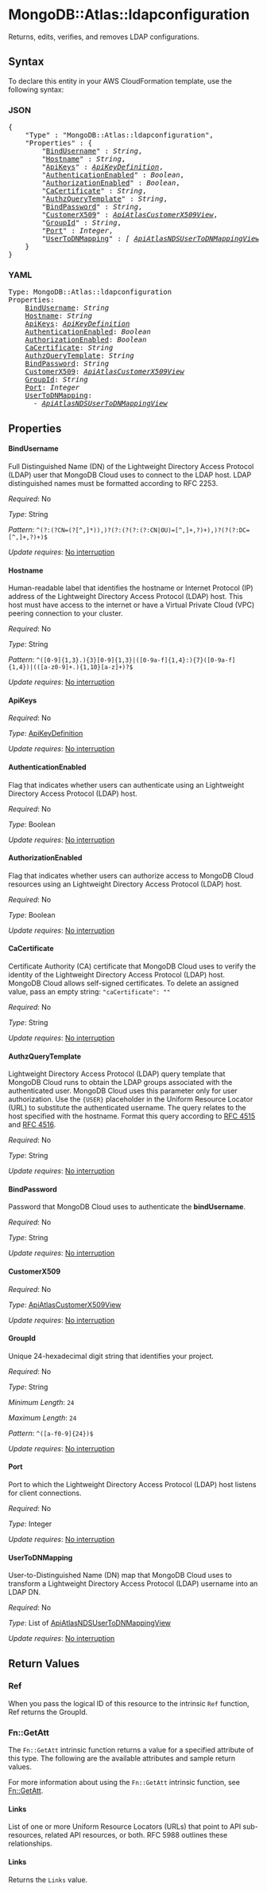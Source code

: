 # MongoDB::Atlas::ldapconfiguration

Returns, edits, verifies, and removes LDAP configurations.

## Syntax

To declare this entity in your AWS CloudFormation template, use the following syntax:

### JSON

<pre>
{
    "Type" : "MongoDB::Atlas::ldapconfiguration",
    "Properties" : {
        "<a href="#bindusername" title="BindUsername">BindUsername</a>" : <i>String</i>,
        "<a href="#hostname" title="Hostname">Hostname</a>" : <i>String</i>,
        "<a href="#apikeys" title="ApiKeys">ApiKeys</a>" : <i><a href="apikeydefinition.md">ApiKeyDefinition</a></i>,
        "<a href="#authenticationenabled" title="AuthenticationEnabled">AuthenticationEnabled</a>" : <i>Boolean</i>,
        "<a href="#authorizationenabled" title="AuthorizationEnabled">AuthorizationEnabled</a>" : <i>Boolean</i>,
        "<a href="#cacertificate" title="CaCertificate">CaCertificate</a>" : <i>String</i>,
        "<a href="#authzquerytemplate" title="AuthzQueryTemplate">AuthzQueryTemplate</a>" : <i>String</i>,
        "<a href="#bindpassword" title="BindPassword">BindPassword</a>" : <i>String</i>,
        "<a href="#customerx509" title="CustomerX509">CustomerX509</a>" : <i><a href="apiatlascustomerx509view.md">ApiAtlasCustomerX509View</a></i>,
        "<a href="#groupid" title="GroupId">GroupId</a>" : <i>String</i>,
        "<a href="#port" title="Port">Port</a>" : <i>Integer</i>,
        "<a href="#usertodnmapping" title="UserToDNMapping">UserToDNMapping</a>" : <i>[ <a href="apiatlasndsusertodnmappingview.md">ApiAtlasNDSUserToDNMappingView</a>, ... ]</i>
    }
}
</pre>

### YAML

<pre>
Type: MongoDB::Atlas::ldapconfiguration
Properties:
    <a href="#bindusername" title="BindUsername">BindUsername</a>: <i>String</i>
    <a href="#hostname" title="Hostname">Hostname</a>: <i>String</i>
    <a href="#apikeys" title="ApiKeys">ApiKeys</a>: <i><a href="apikeydefinition.md">ApiKeyDefinition</a></i>
    <a href="#authenticationenabled" title="AuthenticationEnabled">AuthenticationEnabled</a>: <i>Boolean</i>
    <a href="#authorizationenabled" title="AuthorizationEnabled">AuthorizationEnabled</a>: <i>Boolean</i>
    <a href="#cacertificate" title="CaCertificate">CaCertificate</a>: <i>String</i>
    <a href="#authzquerytemplate" title="AuthzQueryTemplate">AuthzQueryTemplate</a>: <i>String</i>
    <a href="#bindpassword" title="BindPassword">BindPassword</a>: <i>String</i>
    <a href="#customerx509" title="CustomerX509">CustomerX509</a>: <i><a href="apiatlascustomerx509view.md">ApiAtlasCustomerX509View</a></i>
    <a href="#groupid" title="GroupId">GroupId</a>: <i>String</i>
    <a href="#port" title="Port">Port</a>: <i>Integer</i>
    <a href="#usertodnmapping" title="UserToDNMapping">UserToDNMapping</a>: <i>
      - <a href="apiatlasndsusertodnmappingview.md">ApiAtlasNDSUserToDNMappingView</a></i>
</pre>

## Properties

#### BindUsername

Full Distinguished Name (DN) of the Lightweight Directory Access Protocol (LDAP) user that MongoDB Cloud uses to connect to the LDAP host. LDAP distinguished names must be formatted according to RFC 2253.

_Required_: No

_Type_: String

_Pattern_: <code>^(?:(?<cn>CN=(?<name>[^,]*)),)?(?:(?<path>(?:(?:CN|OU)=[^,]+,?)+),)?(?<domain>(?:DC=[^,]+,?)+)$</code>

_Update requires_: [No interruption](https://docs.aws.amazon.com/AWSCloudFormation/latest/UserGuide/using-cfn-updating-stacks-update-behaviors.html#update-no-interrupt)

#### Hostname

Human-readable label that identifies the hostname or Internet Protocol (IP) address of the Lightweight Directory Access Protocol (LDAP) host. This host must have access to the internet or have a Virtual Private Cloud (VPC) peering connection to your cluster.

_Required_: No

_Type_: String

_Pattern_: <code>^([0-9]{1,3}\.){3}[0-9]{1,3}|([0-9a-f]{1,4}\:){7}([0-9a-f]{1,4})|(([a-z0-9]+\.){1,10}[a-z]+)?$</code>

_Update requires_: [No interruption](https://docs.aws.amazon.com/AWSCloudFormation/latest/UserGuide/using-cfn-updating-stacks-update-behaviors.html#update-no-interrupt)

#### ApiKeys

_Required_: No

_Type_: <a href="apikeydefinition.md">ApiKeyDefinition</a>

_Update requires_: [No interruption](https://docs.aws.amazon.com/AWSCloudFormation/latest/UserGuide/using-cfn-updating-stacks-update-behaviors.html#update-no-interrupt)

#### AuthenticationEnabled

Flag that indicates whether users can authenticate using an Lightweight Directory Access Protocol (LDAP) host.

_Required_: No

_Type_: Boolean

_Update requires_: [No interruption](https://docs.aws.amazon.com/AWSCloudFormation/latest/UserGuide/using-cfn-updating-stacks-update-behaviors.html#update-no-interrupt)

#### AuthorizationEnabled

Flag that indicates whether users can authorize access to MongoDB Cloud resources using an Lightweight Directory Access Protocol (LDAP) host.

_Required_: No

_Type_: Boolean

_Update requires_: [No interruption](https://docs.aws.amazon.com/AWSCloudFormation/latest/UserGuide/using-cfn-updating-stacks-update-behaviors.html#update-no-interrupt)

#### CaCertificate

Certificate Authority (CA) certificate that MongoDB Cloud uses to verify the identity of the Lightweight Directory Access Protocol (LDAP) host. MongoDB Cloud allows self-signed certificates. To delete an assigned value, pass an empty string: `"caCertificate": ""`

_Required_: No

_Type_: String

_Update requires_: [No interruption](https://docs.aws.amazon.com/AWSCloudFormation/latest/UserGuide/using-cfn-updating-stacks-update-behaviors.html#update-no-interrupt)

#### AuthzQueryTemplate

Lightweight Directory Access Protocol (LDAP) query template that MongoDB Cloud runs to obtain the LDAP groups associated with the authenticated user. MongoDB Cloud uses this parameter only for user authorization. Use the `{USER}` placeholder in the Uniform Resource Locator (URL) to substitute the authenticated username. The query relates to the host specified with the hostname. Format this query according to [RFC 4515](https://tools.ietf.org/search/rfc4515) and [RFC 4516](https://datatracker.ietf.org/doc/html/rfc4516).

_Required_: No

_Type_: String

_Update requires_: [No interruption](https://docs.aws.amazon.com/AWSCloudFormation/latest/UserGuide/using-cfn-updating-stacks-update-behaviors.html#update-no-interrupt)

#### BindPassword

Password that MongoDB Cloud uses to authenticate the **bindUsername**.

_Required_: No

_Type_: String

_Update requires_: [No interruption](https://docs.aws.amazon.com/AWSCloudFormation/latest/UserGuide/using-cfn-updating-stacks-update-behaviors.html#update-no-interrupt)

#### CustomerX509

_Required_: No

_Type_: <a href="apiatlascustomerx509view.md">ApiAtlasCustomerX509View</a>

_Update requires_: [No interruption](https://docs.aws.amazon.com/AWSCloudFormation/latest/UserGuide/using-cfn-updating-stacks-update-behaviors.html#update-no-interrupt)

#### GroupId

Unique 24-hexadecimal digit string that identifies your project.

_Required_: No

_Type_: String

_Minimum Length_: <code>24</code>

_Maximum Length_: <code>24</code>

_Pattern_: <code>^([a-f0-9]{24})$</code>

_Update requires_: [No interruption](https://docs.aws.amazon.com/AWSCloudFormation/latest/UserGuide/using-cfn-updating-stacks-update-behaviors.html#update-no-interrupt)

#### Port

Port to which the Lightweight Directory Access Protocol (LDAP) host listens for client connections.

_Required_: No

_Type_: Integer

_Update requires_: [No interruption](https://docs.aws.amazon.com/AWSCloudFormation/latest/UserGuide/using-cfn-updating-stacks-update-behaviors.html#update-no-interrupt)

#### UserToDNMapping

User-to-Distinguished Name (DN) map that MongoDB Cloud uses to transform a Lightweight Directory Access Protocol (LDAP) username into an LDAP DN.

_Required_: No

_Type_: List of <a href="apiatlasndsusertodnmappingview.md">ApiAtlasNDSUserToDNMappingView</a>

_Update requires_: [No interruption](https://docs.aws.amazon.com/AWSCloudFormation/latest/UserGuide/using-cfn-updating-stacks-update-behaviors.html#update-no-interrupt)

## Return Values

### Ref

When you pass the logical ID of this resource to the intrinsic `Ref` function, Ref returns the GroupId.

### Fn::GetAtt

The `Fn::GetAtt` intrinsic function returns a value for a specified attribute of this type. The following are the available attributes and sample return values.

For more information about using the `Fn::GetAtt` intrinsic function, see [Fn::GetAtt](https://docs.aws.amazon.com/AWSCloudFormation/latest/UserGuide/intrinsic-function-reference-getatt.html).

#### Links

List of one or more Uniform Resource Locators (URLs) that point to API sub-resources, related API resources, or both. RFC 5988 outlines these relationships.

#### Links

Returns the <code>Links</code> value.


